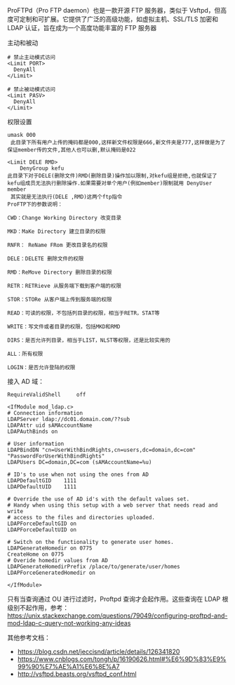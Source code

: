 ProFTPd（Pro FTP daemon）也是一款开源 FTP 服务器，类似于 Vsftpd，但高度可定制和可扩展。它提供了广泛的高级功能，如虚拟主机、SSL/TLS 加密和 LDAP 认证，旨在成为一个高度功能丰富的 FTP 服务器

主动和被动

```
# 禁止主动模式访问
<Limit PORT>
  DenyAll
</Limit>

# 禁止被动模式访问
<Limit PASV>
  DenyAll
</Limit>
```

权限设置

```
umask 000 
 此目录下所有用户上传的掩码都是000,这样新文件权限是666,新文件夹是777,这样做是为了保证member传的文件,其他人也可以删,默认掩码是022 
  
<Limit DELE RMD> 
    DenyGroup kefu 
此目录下对于DELE(删除文件)RMD(删除目录)操作加以限制,对kefu组是拒绝,也就保证了kefu组成员无法执行删除操作.如果需要对单个用户(例如member)限制就用 DenyUser member 
 其实就是无法执行(DELE ,RMD)这两个ftp指令  
ProFTP下的参数说明：

CWD：Change Working Directory 改变目录

MKD：MaKe Directory 建立目录的权限

RNFR： ReName FRom 更改目录名的权限

DELE：DELETE 删除文件的权限

RMD：ReMove Directory 删除目录的权限

RETR：RETRieve 从服务端下载到客户端的权限

STOR：STORe 从客户端上传到服务端的权限

READ：可读的权限，不包括列目录的权限，相当于RETR，STAT等

WRITE：写文件或者目录的权限，包括MKD和RMD

DIRS：是否允许列目录，相当于LIST，NLST等权限，还是比较实用的

ALL：所有权限

LOGIN：是否允许登陆的权限
```

接入 AD 域：

```
RequireValidShell     off

<IfModule mod_ldap.c>
# Connection information
LDAPServer ldap://dc01.domain.com/??sub
LDAPAttr uid sAMAccountName
LDAPAuthBinds on

# User information
LDAPBindDN "cn=UserWithBindRights,cn=users,dc=domain,dc=com" "PasswordForUserWithBindRights"
LDAPUsers DC=domain,DC=com (sAMAccountName=%u)

# ID's to use when not using the ones from AD
LDAPDefaultGID    1111
LDAPDefaultUID    1111

# Override the use of AD id's with the default values set.
# Handy when using this setup with a web server that needs read and write
# access to the files and directories uploaded.
LDAPForceDefaultGID on
LDAPForceDefaultUID on

# Switch on the functionality to generate user homes.
LDAPGenerateHomedir on 0775
CreateHome on 0775
# Overide homedir values from AD
LDAPGenerateHomedirPrefix /place/to/generate/user/homes
LDAPForceGeneratedHomedir on

</IfModule>

```

只有当查询通过 OU 进行过滤时，Proftpd 查询才会起作用。这些查询在 LDAP 根级别不起作用，参考：<https://unix.stackexchange.com/questions/79049/configuring-proftpd-and-mod-ldap-c-query-not-working-any-ideas>

其他参考文档：

- <https://blog.csdn.net/jeccisnd/article/details/126341820>
- <https://www.cnblogs.com/tongh/p/16190626.html#%E6%9D%83%E9%99%90%E7%AE%A1%E6%8E%A7>
- <http://vsftpd.beasts.org/vsftpd_conf.html>
